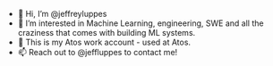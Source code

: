 - 👋 Hi, I’m @jeffreyluppes 
- 👀 I’m interested in Machine Learning, engineering, SWE and all the craziness that comes with building ML systems.
- 🌱 This is my Atos work account - used at Atos.
- 📫 Reach out to @jeffluppes to contact me!

<!---
jeffreyluppes/jeffreyluppes is a ✨ special ✨ repository because its `README.md` (this file) appears on your GitHub profile.
You can click the Preview link to take a look at your changes.
--->
